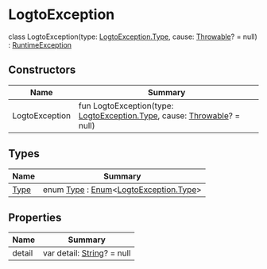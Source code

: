 # LogtoException


class LogtoException(type: [LogtoException.Type](-type/index.md), cause: [Throwable](https://kotlinlang.org/api/latest/jvm/stdlib/kotlin/-throwable/index.html)? = null) : [RuntimeException](https://developer.android.com/reference/kotlin/java/lang/RuntimeException.html)

## Constructors

| Name | Summary |
|---|---|
| LogtoException | fun LogtoException(type: [LogtoException.Type](-type/index.md), cause: [Throwable](https://kotlinlang.org/api/latest/jvm/stdlib/kotlin/-throwable/index.html)? = null) |

## Types

| Name | Summary |
|---|---|
| [Type](-type/index.md) | enum [Type](-type/index.md) : [Enum](https://kotlinlang.org/api/latest/jvm/stdlib/kotlin/-enum/index.html)&lt;[LogtoException.Type](-type/index.md)&gt; |

## Properties

| Name | Summary |
|---|---|
| detail | var detail: [String](https://kotlinlang.org/api/latest/jvm/stdlib/kotlin/-string/index.html)? = null |
